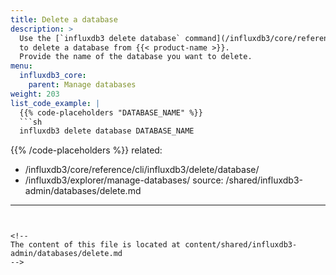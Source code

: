 ```yaml
---
title: Delete a database
description: >
  Use the [`influxdb3 delete database` command](/influxdb3/core/reference/cli/influxdb3/delete/database/)
  to delete a database from {{< product-name >}}.
  Provide the name of the database you want to delete.
menu:
  influxdb3_core:
    parent: Manage databases
weight: 203
list_code_example: |
  {{% code-placeholders "DATABASE_NAME" %}}
  ```sh
  influxdb3 delete database DATABASE_NAME
  ```
  {{% /code-placeholders %}}
related:
  - /influxdb3/core/reference/cli/influxdb3/delete/database/
  - /influxdb3/explorer/manage-databases/
source: /shared/influxdb3-admin/databases/delete.md
---
```


<!--
The content of this file is located at content/shared/influxdb3-admin/databases/delete.md
-->
